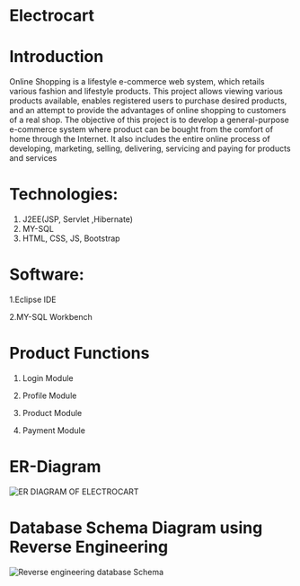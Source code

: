 # Electrocart

# Introduction 

Online Shopping is a lifestyle e-commerce web system, which retails various
fashion and lifestyle products. This project allows viewing various products
available, enables registered users to purchase desired products, and an attempt to
provide the advantages of online shopping to customers of a real shop. The objective
of this project is to develop a general-purpose e-commerce system where product
can be bought from the comfort of home through the Internet. It also includes the
entire online process of developing, marketing, selling, delivering, servicing and
paying for products and services


# Technologies:

1. J2EE(JSP, Servlet ,Hibernate)
2. MY-SQL
3. HTML, CSS, JS, Bootstrap

# Software:

1.Eclipse IDE

2.MY-SQL Workbench


# Product Functions

1. Login Module


2. Profile Module


3. Product Module

4. Payment Module 


# ER-Diagram

![ER DIAGRAM OF ELECTROCART](https://user-images.githubusercontent.com/110629636/200187277-e4a014fc-9ac1-4ddc-8a18-45d8f95bbc82.png)

# Database Schema Diagram using Reverse Engineering


![Reverse engineering database Schema](https://user-images.githubusercontent.com/110629636/200187751-9cc04661-615a-42cd-a5df-b020672dd63f.png)



